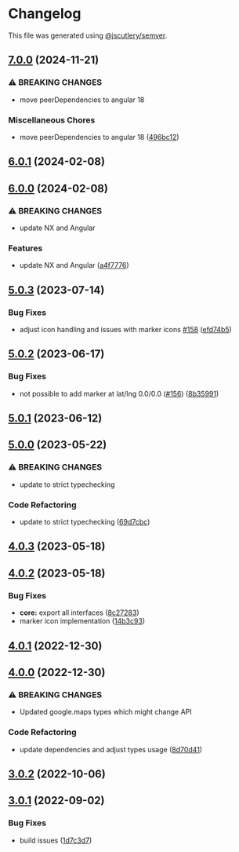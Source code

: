 # Changelog

This file was generated using [@jscutlery/semver](https://github.com/jscutlery/semver).

## [7.0.0](https://github.com/ng-maps/ng-maps/compare/core/6.0.1...core/7.0.0) (2024-11-21)


### ⚠ BREAKING CHANGES

* move peerDependencies to angular 18

### Miscellaneous Chores

* move peerDependencies to angular 18 ([496bc12](https://github.com/ng-maps/ng-maps/commit/496bc12c25ba9f9bf5b9bae53ee8cd57a977a274))

## [6.0.1](https://github.com/ng-maps/ng-maps/compare/core/6.0.0...core/6.0.1) (2024-02-08)

## [6.0.0](https://github.com/ng-maps/ng-maps/compare/core/5.0.3...core/6.0.0) (2024-02-08)


### ⚠ BREAKING CHANGES

* update NX and Angular

### Features

* update NX and Angular ([a4f7776](https://github.com/ng-maps/ng-maps/commit/a4f7776bcd43e39e665bfd62962b89b0edbcfa85))

## [5.0.3](https://github.com/ng-maps/ng-maps/compare/core/5.0.2...core/5.0.3) (2023-07-14)


### Bug Fixes

* adjust icon handling and issues with marker icons [#158](https://github.com/ng-maps/ng-maps/issues/158) ([efd74b5](https://github.com/ng-maps/ng-maps/commit/efd74b52dfb384af2c2f5ea79f8e529c97a7db4d))

## [5.0.2](https://github.com/ng-maps/ng-maps/compare/core/5.0.1...core/5.0.2) (2023-06-17)


### Bug Fixes

* not possible to add marker at lat/lng 0.0/0.0 ([#156](https://github.com/ng-maps/ng-maps/issues/156)) ([8b35991](https://github.com/ng-maps/ng-maps/commit/8b359917cf4cc8f082a32dd2f5beb2a8337619c6))

## [5.0.1](https://github.com/ng-maps/ng-maps/compare/core/5.0.0...core/5.0.1) (2023-06-12)

## [5.0.0](https://github.com/ng-maps/ng-maps/compare/core/4.0.3...core/5.0.0) (2023-05-22)


### ⚠ BREAKING CHANGES

* update to strict typechecking

### Code Refactoring

* update to strict typechecking ([69d7cbc](https://github.com/ng-maps/ng-maps/commit/69d7cbcf75659a1ca7daa37844163f1a5932c097))

## [4.0.3](https://github.com/ng-maps/ng-maps/compare/core/4.0.2...core/4.0.3) (2023-05-18)

## [4.0.2](https://github.com/ng-maps/ng-maps/compare/core/4.0.1...core/4.0.2) (2023-05-18)


### Bug Fixes

* **core:** export all interfaces ([8c27283](https://github.com/ng-maps/ng-maps/commit/8c27283f4f8ab0a6ea7e2a814f77ca1af6105361))
* marker icon implementation ([14b3c93](https://github.com/ng-maps/ng-maps/commit/14b3c93a6991a4c454cf18d28b3e6feb8d093ce3))

## [4.0.1](https://github.com/ng-maps/ng-maps/compare/core/4.0.0...core/4.0.1) (2022-12-30)

## [4.0.0](https://github.com/ng-maps/ng-maps/compare/core/3.0.2...core/4.0.0) (2022-12-30)


### ⚠ BREAKING CHANGES

* Updated google.maps types which might change API

### Code Refactoring

* update dependencies and adjust types usage ([8d70d41](https://github.com/ng-maps/ng-maps/commit/8d70d416cb2ac77be5a7fbd50512d8e21bfbcb48))

## [3.0.2](https://github.com/ng-maps/ng-maps/compare/core/3.0.1...core/3.0.2) (2022-10-06)

## [3.0.1](https://github.com/ng-maps/ng-maps/compare/core-3.0.0...core-3.0.1) (2022-09-02)

### Bug Fixes

- build issues ([1d7c3d7](https://github.com/ng-maps/ng-maps/commit/1d7c3d7e3c1ebef586a4249cfb8add671f610529))
